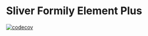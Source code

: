# Sliver Formily Element Plus

[![codecov](https://codecov.io/gh/hezhengxu2018/formily-element-plus/branch/master/graph/badge.svg)](https://codecov.io/gh/hezhengxu2018/formily-element-plus)
